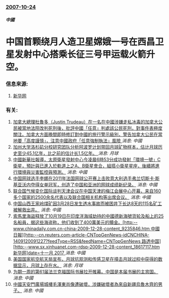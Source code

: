 ### [2007-10-24](/news/2007/10/24/index.md)

##### 中國
# 中国首颗绕月人造卫星嫦娥一号在西昌卫星发射中心搭乘长征三号甲运载火箭升空。




### 信息来源:

1. [新华网](http://news.xinhuanet.com/newscenter/2007-10/24/content_6936690.htm)

### 有关:

1. [加拿大總理杜魯多（Justin Trudeau）在一名在中國涉嫌走私冰毒的加拿大公民被當地法院改判死刑後，批評中國「任意」判處該公民死刑，對事件表極度關注。加拿大方面晚間即時修訂對中國的旅行警示級別，警告加拿大公民在當地要「高度謹慎」，注意中國政府「任意強制執法」風險 ](/zh/news/2019/01/14/加拿大總理杜魯多-Justin-Trudeau-在一名在中國涉嫌走私冰毒的加拿大公民被當地法院改判死刑後-批評中國-任意.md) _消息: 中國_
2. [加州大学洛杉矶分校研究团队分析阿波罗计划带回月球矿物样本，估计月球历史至少45.1亿年，比之前的估计长1.5亿年。 ](/zh/news/2017/01/13/加州大学洛杉矶分校研究团队分析阿波罗计划带回月球矿物样本-估计月球历史至少451亿年-比之前的估计长15亿年.md) _消息: 月球_
3. [中國新華社報導，太原衛星發射中心今凌晨6時53分成功發射「環境一號」C衛星，預計與已進入於軌道上之A、B衛星會合，組搭小衛星星座，後續將進行環境與災害監控與預測。](/zh/news/2012/11/19/中國新華社報導-太原衛星發射中心今凌晨6時53分成功發射-環境一號-C衛星-預計與已進入於軌道上之A-B衛星會合-組搭小.md) _消息: 中國_
4. [ 中国网球选手李娜在2011年法国网球公开赛上击败意大利选手弗兰切斯卡·斯基亚沃内夺得女单冠军，创造了中国和亚洲的网球成绩新纪录。](/zh/news/2011/06/4/中国网球选手李娜在2011年法国网球公开赛上击败意大利选手弗兰切斯卡-斯基亚沃内夺得女单冠军-创造了中国和亚洲的网球成.md) _消息: 中國_
5. [ 联合国气候变化国际谈判天津会议在中国天津的梅江会展中心开幕，来自160多个国家的2500余名代表以及联合国相关机构等出席会议。](/zh/news/2010/10/4/联合国气候变化国际谈判天津会议在中国天津的梅江会展中心开幕-来自160多个国家的2500余名代表以及联合国相关机构等出.md) _消息: 中國_
6. [ 中国山西王家岭煤矿因3月28日发生透水事故而被困井下长达8天的115名矿工被解救出井。](/zh/news/2010/04/5/中国山西王家岭煤矿因3月28日发生透水事故而被困井下长达8天的115名矿工被解救出井.md) _消息: 中國_
7. [索馬里海盜释放了10月19日在印度洋海域劫持的中國德新海號货轮及船上的25名船員，据这些海盗称，他们收到了400萬美元的贖金。[http:--www.chinadaily.com.cn-china-2009-12-28-content_9235846.htm 中國日報][http:--cn.reuters.com-article-CNTopGenNews-idCNCHINA-1409120091227?feedType=RSS&feedName=CNTopGenNews 路透中国][http:--www.sx.xinhuanet.com-rdsp-2009-12-28-content_18617117.htm 新华网]date=十一月 2017 ](/zh/news/2009/12/27/索馬里海盜释放了10月19日在印度洋海域劫持的中國德新海號货轮及船上的25名船員-据这些海盗称-他们收到了400萬美元的.md) _消息: 中國_
8. [美国国家航空航天局宣布，月球坑观测和传感卫星在撞击月球过程中获得的数据显示，月球上存在水。](/zh/news/2009/11/13/美国国家航空航天局宣布-月球坑观测和传感卫星在撞击月球过程中获得的数据显示-月球上存在水.md) _消息: 月球_
9. [ 为期一周的第61届法兰克福国际书展拉开帷幕。中国是本届书展的主宾国。](/zh/news/2009/10/13/为期一周的第61届法兰克福国际书展拉开帷幕-中国是本届书展的主宾国.md) _消息: 中國_
10. [中國天安門廣場城樓毛澤東肖像遭破壞，涉嫌破壞者為來自新疆烏魯木齊的男子。](/zh/news/2007/05/13/中國天安門廣場城樓毛澤東肖像遭破壞-涉嫌破壞者為來自新疆烏魯木齊的男子.md) _消息: 中國_
